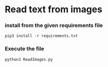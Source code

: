 # Read text from images

### install from the given requirements file
`````
pip3 install -r requirements.txt
`````

### Execute the file
`````
python3 ReadImages.py
`````